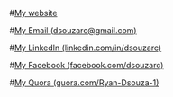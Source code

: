 #[My website](http://dsouzarc.github.com)

#[My Email (dsouzarc@gmail.com)](dsouzarc@gmail.com)

#[My LinkedIn (linkedin.com/in/dsouzarc)](http://linkedin.com/in/dsouzarc)

#[My Facebook (facebook.com/dsouzarc)](http://facebook.com/dsouzarc)

#[My Quora (quora.com/Ryan-Dsouza-1)](http://quora.com/Ryan-Dsouza-1)

